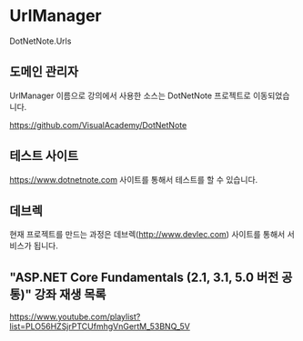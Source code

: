 # UrlManager
DotNetNote.Urls

## 도메인 관리자

UrlManager 이름으로 강의에서 사용한 소스는 DotNetNote 프로젝트로 이동되었습니다.

https://github.com/VisualAcademy/DotNetNote

## 테스트 사이트

https://www.dotnetnote.com 사이트를 통해서 테스트를 할 수 있습니다.

## 데브렉

현재 프로젝트를 만드는 과정은 데브렉(http://www.devlec.com) 사이트를 통해서 서비스가 됩니다.

## "ASP.NET Core Fundamentals (2.1, 3.1, 5.0 버전 공통)" 강좌 재생 목록

https://www.youtube.com/playlist?list=PLO56HZSjrPTCUfmhgVnGertM_53BNQ_5V

